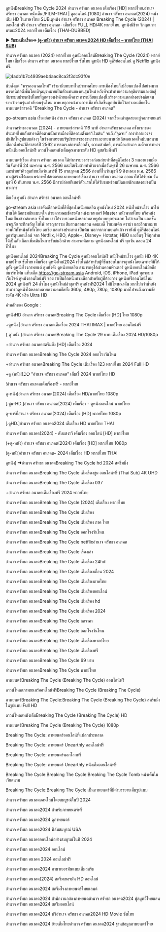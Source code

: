 ดูหนังBreaking The Cycle 2024 อำนาจ ศรัทธา อนาคต เต็มเรื่อง [HD] พากย์ไทย.อำนาจ ศรัทธา อนาคต หนังเต็ม /FILM-THAI | ดูออนไลน์.[1080] อำนาจ ศรัทธา อนาคต(2024) หนังเต็ม HD ในภาษาไทย SUB.ดูหนัง อำนาจ ศรัทธา อนาคต Breaking The Cycle (2024) | ออนไลน์ ฟรี อำนาจ ศรัทธา อนาคต- เต็มเรื่อง FULL HD/4K พากย์ไทย. ดูหนังผีชีวะ วิกฤตเกาะมรณะ2024 พากย์ไทย เต็มเรื่อง (THAI-DUBBED)

**▶ รับชมเต็มเรื่อง➾ [(ดู-หนัง) อำนาจ ศรัทธา อนาคต 2024 HD เต็มเรื่อง – พากย์ไทย (THAI SUB)](https://flixmov.net/th/movie/1254597)**

อำนาจ ศรัทธา อนาคต (2024) พากย์ไทย ดูหนังออนไลน์Breaking The Cycle (2024) พากย์ไทย เต็มเรื่อง อำนาจ ศรัทธา อนาคต พากย์ไทย ซับไทย ดูหนัง HD ดูซีรีย์ออนไลน์ ดู Netflix ดูหนังฟรี.

![4adb1b7c4939aeb4aac8ca3f3dc93f0e](https://github.com/drewsxefadaedsahsn/.github/assets/172104094/0fda99e0-31fd-46da-ba4c-dce761e1eaf1)

นับตั้งแต่ "พรรคอนาคตใหม่" เข้ามามีบทบาทในประเทศไทย การเมืองไทยก็เปลี่ยนแปลงไปอย่างมาก พรรคนี้ก่อตั้งขึ้นโดยมีจุดมุ่งหมายเป็นตัวแทนของคนรุ่นใหม่ หวังที่จะท้าทายความอยุติธรรมและต่อสู้กับระบบประชาธิปไตยที่ถูกครอบงำด้วยเผด็จการ การเปลี่ยนแปลงนี้สร้างความแตกต่างอย่างชัดเจนระหว่างคนรุ่นเก่ากับคนรุ่นใหม่ ภาพเหตุการณ์ทางการเมืองที่เกิดขึ้นถูกบันทึกไว้อย่างละเอียดในภาพยนตร์สารคดี "Breaking The Cycle - อำนาจ ศรัทธา อนาคต"

go-stream asia เรื่องย่อหนัง อำนาจ ศรัทธา อนาคต (2024) จากเรื่องเล่าสุดสยองสู่จอภาพยนตร์

อำนาจศรัทธาอนาคต (2024) - ภาพยนตร์สารคดี 116 นาที อำนาจศรัทธาอนาคต ครั้งแรกของประเทศไทยกับสารคดีติดตามนักการเมืองที่ติดตามตั้งแต่“เริ่มต้น” จนถึง“จุดจบ” การทำลายวงจรบันทึกในรูปแบบต่างๆ ในร่างกายระบบรัฐประหารของธนาธรและสายพานลำเลียงอนาคตใหม่บนสนามเลือกตั้งประวัติศาสตร์ปี 2562 การรณรงค์การเลือกตั้ง, ความสามัคคี, การเมืองอำนาจ เผด็จการทหาร หนังเต็มออนไลน์ฟรี ดาวน์โหลดหนังเต็มคุณภาพระดับ HD ดูสตรีมมิ่งฟรี

ภาพยนตร์เรื่อง อำนาจ ศรัทธา อนาคต ได้ทำการบวงสรวงก่อนถ่ายทำที่สตูดิโอช่อง 3 หนองแขมเมื่อวันจันทร์ที่ 24 เมษายน พ.ศ. 2566 และได้เริ่มถ่ายทำคิวแรกเมื่อวันพุธที่ 26 เมษายน พ.ศ. 2566 และถ่ายทำคิวสุดท้ายเมื่อวันเสาร์ที่ 15 กรกฎาคม 2566 ก่อนที่ในวันพุธที่ 9 สิงหาคม พ.ศ. 2566 ทางผู้สร้างได้เผยแพร่ภาพโปสเตอร์ของภาพยนตร์เรื่อง อำนาจ ศรัทธา อนาคต ออกมาให้ได้รับชม วันพุธที่ 6 กันยายน พ.ศ. 2566 มีการปล่อยทีเซอร์ตัวแรกให้ได้รับชมพร้อมเปิดเผยนักแสดงอย่างเป็นทางการ

คือเว็บ ดูหนัง อำนาจ ศรัทธา อนาคต ออนไลน์ฟรี

go-stream asia เราคัดเลือกหนังที่ดีที่สุดทั้งหนังยอดฮิต ดูหนังใหม่ 2024 หนังใหม่ชนโรง มาให้ท่านได้เลือกชมกันแบบจุใจ ด้วยความคมชัดระดับ หนังมาสเตอร์ Master หนังพากย์ไทย หรือหนังใหม่เสียงซาวด์แทรก ซับไทย เราได้รวบรวมหนังหลากหลายรูปแบบทุกประเภท ไม่ว่าจะเป็น แอคชั่น ผจญภัย ระทึกขวัญ ไซไฟ อาชญากรรม สืบสวนสอบสวน คอมเมดี้ โรแมนติก ดราม่า และอีกมากมาย รวมไว้ทั้งหนังดังทั้งไทย เอเชีย และต่างประเทศ เป็นต้น นอกจากภาพยนต์แล้ว เรายังมี ดูซีรี่ส์ออนไลน์ ดูการ์ตูนออนไลน์ จาก Netflix, HBO, Apple+, Disney+ Hotstar, HBO และอื่นๆ ให้ทุกท่านได้เป็นตัวเลือกเพิ่มเติมในการรับชมอีกด้วย สามารถติดตาม ดูหนังออนไลน์ ฟรี ทุกวัน ตลอด 24 ชั่วโมง

ดูหนังออนไลน์ 2024Breaking The Cycle ดูหนังออนไลน์ฟรี หนังใหม่ชนโรง ดูหนัง HD 4K พากย์ไทย ซับไทย เต็มเรื่อง ดูหนังใหม่2024 เว็บไซต์สำหรับผู้ที่ชื่นชอบในการดูหนังโดยเฉพาะที่มีให้ดูทั้ง ดูหนังโรงภาพยนต์ ดูหนังดัง ดูหนังยอดฮิต สามารถดูได้ผ่านคอมพิวเตอร์ ดูหนังออนไลน์มือถือ สมาร์ทโฟน แท็บเล็ต https://go-stream.asia Android, iOS, iPhone, iPad ทุกระบบ เว็บไซต์ ดูหนังออนไลน์ฟรี ของเราเป็นอีกหนึ่งทางเลือกสำหรับผู้ที่ต้องการ ดูหนังฟรีออนไลน์ใหม่ 2024 ดูหนังฟรี 24 ชั่วโมง ดูหนังใหม่ล่าสุดฟรี ดูหนังฟรี2024 ไม่มีโฆษณาคั่น มากไปกว่านั้นยังสามารถดูหนังได้หลากหลายความคมชัดทั้ง 360p, 480p, 780p, 1080p มากไปจนถึงความชัดระดับ 4K หรือ Ultra HD

คำหลักของ Google :

ดูหนังHD อำนาจ ศรัทธา อนาคตBreaking The Cycle เต็มเรื่อง [HD] ไทย 1080p

+ดูหนัง |อำนาจ ศรัทธา อนาคตเต็มเรื่อง 2024 THAI IMAX | พากย์ไทย ออนไลน์ฟรี

{.ดู`หนัง.}อำนาจ ศรัทธา อนาคตBreaking The Cycle 29 บาท เต็มเรื่อง 2024 HD/1080p

+อำนาจ ศรัทธา อนาคตสตรีมมิ่ง [HD] เต็มเรื่อง 2024

อำนาจ ศรัทธา อนาคตBreaking The Cycle 2024 ออกโรงวันไหน

+อำนาจ ศรัทธา อนาคตBreaking The Cycle เต็มเรื่อง 123 พากย์ไทย 2024 Full HD

+ดู (หนัง!)➲➲ "อำนาจ ศรัทธา อนาคต" เต็มเรื่ 2024 พากย์ไทย HD

!อำนาจ ศรัทธา อนาคตเต็มเรื่องฟรี - พากย์ไทย

ดู-หนัง)อำนาจ ศรัทธา อนาคต(2024) เต็มเรื่อง HD/พากย์ไทย 1080p

[.ซูม-HD.]อำนาจ ศรัทธา อนาคต(2024) เต็มเรื่อง - ดูหนังออนไลน์ พากย์ไทย

ดู-บาร์บี้อำนาจ ศรัทธา อนาคต(2024) เต็มเรื่อง [HD] พากย์ไทย 1080p

[.ดูHD.]อำนาจ ศรัทธา อนาคต2024 เต็มเรื่อง HD พากย์ไทย THAI

อำนาจ ศรัทธา อนาคต(2024) - ดับแสงรวี เต็มเรื่อง ออนไลน์ [HD] พากย์ไทย

(+ดู-หนัง) อำนาจ ศรัทธา อนาคต(2024) เต็มเรื่อง [HD] พากย์ไทย 1080p

(ดู-หนัง)อำนาจ ศรัทธา อนาคต– 2024 เต็มเรื่อง HD พากย์ไทย THAI

ดูหนัง] ➜อำนาจ ศรัทธา อนาคตBreaking The Cycle hd 2024 สตรีมมิ่ง

อำนาจ ศรัทธา อนาคตBreaking The Cycle เต็มเรื่องซูม ออนไลน์ฟรี (Thai Sub) 4K UHD

อำนาจ ศรัทธา อนาคตBreaking The Cycle เต็มเรื่อง 037

+อำนาจ ศรัทธา อนาคตเต็มเรื่องฟรี 2024 พากย์ไทย

อำนาจ ศรัทธา อนาคตBreaking The Cycle (2024) เต็มเรื่อง พากย์ไทย

อำนาจ ศรัทธา อนาคตBreaking The Cycle เต็มเรื่อง

อำนาจ ศรัทธา อนาคตBreaking The Cycle เต็มเรื่อง ภาค ไทย

อำนาจ ศรัทธา อนาคตBreaking The Cycle ออกโรงวันไหน

อำนาจ ศรัทธา อนาคตBreaking The Cycle netflixอำนาจ ศรัทธา อนาคต

อำนาจ ศรัทธา อนาคตBreaking The Cycle เรื่องเล่า

อำนาจ ศรัทธา อนาคตBreaking The Cycle เต็มเรื่อง 24hd

อำนาจ ศรัทธา อนาคตBreaking The Cycle เต็มเรื่องเถื่อน 2024

อำนาจ ศรัทธา อนาคตBreaking The Cycle เต็มเรื่องภาคไทย

อำนาจ ศรัทธา อนาคตBreaking The Cycle เต็มเรื่องออนไลน์

อำนาจ ศรัทธา อนาคตBreaking The Cycle เต็มเรื่อง hd

อำนาจ ศรัทธา อนาคตBreaking The Cycle เต็มเรื่อง 2024

อำนาจ ศรัทธา อนาคตBreaking The Cycle ลดราคา

อำนาจ ศรัทธา อนาคตBreaking The Cycle ออกโรงวันไหน

อำนาจ ศรัทธา อนาคตBreaking The Cycle เต็มเรื่องพากย์ไทย

อำนาจ ศรัทธา อนาคตBreaking The Cycle เต็มเรื่องฟรี

อำนาจ ศรัทธา อนาคตBreaking The Cycle 69 บาท

อำนาจ ศรัทธา อนาคตBreaking The Cycle พากย์ไทย

ภาพยนตร์Breaking The Cycle (Breaking The Cycle) ออนไลน์ฟรี

ดาวน์โหลดภาพยนตร์ออนไลน์ฟรีBreaking The Cycle (Breaking The Cycle)

ภาพยนตร์Breaking The Cycle:Breaking The Cycle (Breaking The Cycle) สตรีมมิ่งในรูปแบบ Full HD

ดาวน์โหลดหนังเต็มBreaking The Cycle (Breaking The Cycle) HD

ภาพยนตร์Breaking The Cycle (Breaking The Cycle) 1080p

Breaking The Cycle: ภาพยนตร์ออนไลน์ที่แปลกประหลาด

Breaking The Cycle: ภาพยนตร์ Unearthly ออนไลน์ฟรี

Breaking The Cycle: ภาพยนตร์นอกโลกฟรี

Breaking The Cycle: ภาพยนตร์ Unearthly หนังเต็มออนไลน์ฟรี

Breaking The Cycle:Breaking The Cycle:Breaking The Cycle Tomb หนังเต็มในเวียดนาม

Breaking The Cycle:Breaking The Cycle เป็นภาพยนตร์ที่มีคำบรรยายเต็มรูปแบบ

อำนาจ ศรัทธา อนาคตออนไลน์โดยสมบูรณ์ในปี 2024

อำนาจ ศรัทธา อนาคต2024 สำหรับภาพยนตร์ฟรี

อำนาจ ศรัทธา อนาคต2024 ดูภาพยนตร์

อำนาจ ศรัทธา อนาคต2024 ฟิล์มสมบูรณ์ USA

อำนาจ ศรัทธา อนาคตออนไลน์อย่างสมบูรณ์ในปี 2024

อำนาจ ศรัทธา อนาคต2024 ออนไลน์

อำนาจ ศรัทธา อนาคต 2024 ออนไลน์ฟรี

อำนาจ ศรัทธา อนาคต2024 ภาษาเยอรมันแบบเต็มสตรีม

อำนาจ ศรัทธา อนาคต(2024) สตรีมเยอรมัน HD ออนไลน์

อำนาจ ศรัทธา อนาคต2024 สตรีมโรงภาพยนตร์ไทยแลนด์

อำนาจ ศรัทธา อนาคต2024 สํานักงานกล่องภาพยนตอำนาจ ศรัทธา อนาคต2024 ฟูลมูฟวี่ไทยแลนอำนาจ ศรัทธา อนาคต2024 สตรีมออนไลน์

อำนาจ ศรัทธา อนาคต2024 ฟรีอำนาจ ศรัทธา อนาคต2024 HD Movie ซับไทย

อำนาจ ศรัทธา อนาคต2024 ย้ายเต็มไทยอำนาจ ศรัทธา อนาคต2024 ฐานข้อมูลภาพยนตร์ไทย
